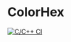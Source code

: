 # ColorHex
[![C/C++ CI](https://github.com/BipbopBohnfon/ColorHex/actions/workflows/main.yml/badge.svg)](https://github.com/BipbopBohnfon/ColorHex/actions/workflows/main.yml)
